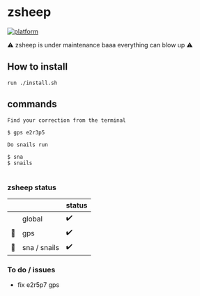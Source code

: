 # zsheep

[![platform](https://img.shields.io/badge/platform-linux%20macos-blue)]()

<!---
:warning: zsheep is under maintenance baaa everything can blow up :warning:
-->
:warning: zsheep is under maintenance baaa everything can blow up :warning:

## How to install

```
run ./install.sh
```

## commands

```
Find your correction from the terminal

$ gps e2r3p5
```

```
Do snails run

$ sna
$ snails
```

#

### zsheep status

| | | status |
|-|-|-|
|           | global       | :heavy_check_mark: |
| :compass: | gps          | :heavy_check_mark: |
| :snail:   | sna / snails | :heavy_check_mark: |

### To do / issues

- fix e2r5p7 gps
